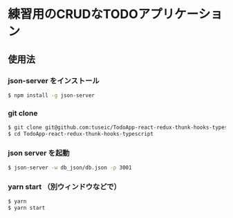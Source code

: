 # 練習用のCRUDなTODOアプリケーション

## 使用法

### json-server をインストール
```sh
$ npm install -g json-server
```

### git clone
```sh
$ git clone git@github.com:tuseic/TodoApp-react-redux-thunk-hooks-typescript.git
$ cd TodoApp-react-redux-thunk-hooks-typescript
```

### json server を起動
```sh
$ json-server -w db_json/db.json -p 3001
```

### yarn start （別ウィンドウなどで）
```sh 
$ yarn
$ yarn start
```
